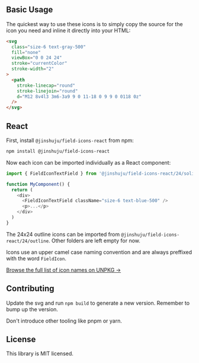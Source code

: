 ## Basic Usage

The quickest way to use these icons is to simply copy the source for the icon you need and inline it directly into your HTML:

```html
<svg
  class="size-6 text-gray-500"
  fill="none"
  viewBox="0 0 24 24"
  stroke="currentColor"
  stroke-width="2"
>
  <path
    stroke-linecap="round"
    stroke-linejoin="round"
    d="M12 8v4l3 3m6-3a9 9 0 11-18 0 9 9 0 0118 0z"
  />
</svg>
```

## React

First, install `@jinshuju/field-icons-react` from npm:

```sh
npm install @jinshuju/field-icons-react
```

Now each icon can be imported individually as a React component:

```js
import { FieldIconTextField } from '@jinshuju/field-icons-react/24/solid'

function MyComponent() {
  return (
    <div>
      <FieldIconTextField className="size-6 text-blue-500" />
      <p>...</p>
    </div>
  )
}
```

The 24x24 outline icons can be imported from `@jinshuju/field-icons-react/24/outline`. Other folders are left empty for now.

Icons use an upper camel case naming convention and are always preffixed with the word `FieldIcon`.

[Browse the full list of icon names on UNPKG &rarr;](https://unpkg.com/browse/@jinshuju/field-icons-react/24/outline/)


## Contributing

Update the svg and run `npm build` to generate a new version. Remember to bump up the version.

Don't introduce other tooling like pnpm or yarn.

## License

This library is MIT licensed.

